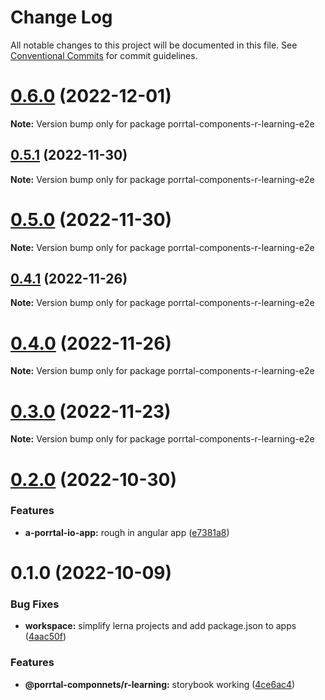 # Change Log

All notable changes to this project will be documented in this file.
See [Conventional Commits](https://conventionalcommits.org) for commit guidelines.

# [0.6.0](https://github.com/datumgeek/porrtal/compare/v0.5.1...v0.6.0) (2022-12-01)

**Note:** Version bump only for package porrtal-components-r-learning-e2e

## [0.5.1](https://github.com/datumgeek/porrtal/compare/v0.5.0...v0.5.1) (2022-11-30)

**Note:** Version bump only for package porrtal-components-r-learning-e2e

# [0.5.0](https://github.com/datumgeek/porrtal/compare/v0.4.1...v0.5.0) (2022-11-30)

**Note:** Version bump only for package porrtal-components-r-learning-e2e

## [0.4.1](https://github.com/datumgeek/porrtal/compare/v0.4.0...v0.4.1) (2022-11-26)

**Note:** Version bump only for package porrtal-components-r-learning-e2e

# [0.4.0](https://github.com/datumgeek/porrtal/compare/v0.3.0...v0.4.0) (2022-11-26)

**Note:** Version bump only for package porrtal-components-r-learning-e2e

# [0.3.0](https://github.com/datumgeek/porrtal/compare/v0.2.0...v0.3.0) (2022-11-23)

**Note:** Version bump only for package porrtal-components-r-learning-e2e

# [0.2.0](https://github.com/datumgeek/porrtal/compare/v0.1.0...v0.2.0) (2022-10-30)

### Features

- **a-porrtal-io-app:** rough in angular app ([e7381a8](https://github.com/datumgeek/porrtal/commit/e7381a8d324f18413b909e8800874d235e1f8567))

# 0.1.0 (2022-10-09)

### Bug Fixes

- **workspace:** simplify lerna projects and add package.json to apps ([4aac50f](https://github.com/datumgeek/porrtal/commit/4aac50f046cb0de1b131ce22f130197fd7b0a43f))

### Features

- **@porrtal-componnets/r-learning:** storybook working ([4ce6ac4](https://github.com/datumgeek/porrtal/commit/4ce6ac498cda7d05d887f9c6e51b637cb6f29f31))
